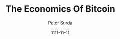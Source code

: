 ---
layout: media
title: The Economics Of Bitcoin
date: 1111-11-11
categories: ['Blogs']
author: ['Peter Surda']
excerpt: While Mt. Gox has been long accused of running a fractional reserve system, the accusations increased during the last couple of days due to an escalation of the transaction malleability aspect of Bitcoin, and the inability of Mt. Gox to handle it on the technical, managerial and PR level.
external_url: http://www.economicsofbitcoin.com/
---